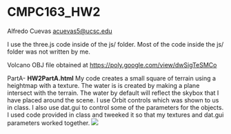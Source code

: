 # CMPC163_HW2
Alfredo Cuevas
acuevas5@ucsc.edu

I use the three.js code inside of the js/ folder. Most of the code inside the js/ folder was not written by me.

Volcano OBJ file obtained at https://poly.google.com/view/dwSigTeSMCo

PartA- <b>HW2PartA.html</b>
My code creates a small square of terrain using a heightmap with a texture. The water is is created by making a plane intersect with the terrain. The water by default will reflect the skybox that I have placed around the scene. I use Orbit controls which was shown to us in class. I also use dat.gui to control some of the parameters for the objects. I used code provided in class and tweeked it so that my textures and dat.gui parameters worked together. <img src="CMPM163_HW2_PartA"> 
